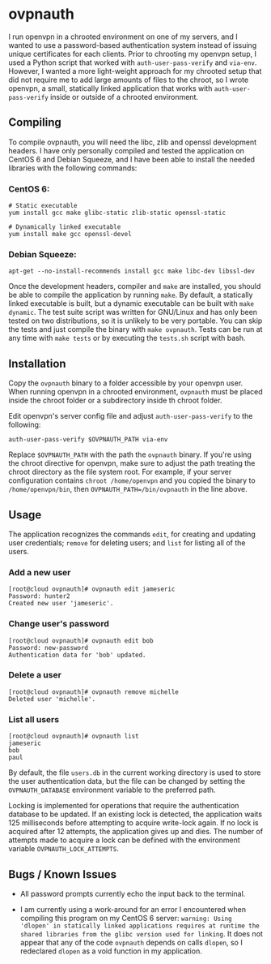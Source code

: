 ovpnauth
========
I run openvpn in a chrooted environment on one of my servers, and I wanted to
use a password-based authentication system instead of issuing unique
certificates for each clients. Prior to chrooting my openvpn setup, I used a
Python script that worked with `auth-user-pass-verify` and `via-env`. However,
I wanted a more light-weight approach for my chrooted setup that did not
require me to add large amounts of files to the chroot, so I wrote openvpn, a
small, statically linked application that works with `auth-user-pass-verify`
inside or outside of a chrooted environment.

Compiling
---------
To compile ovpnauth, you will need the libc, zlib and openssl development
headers. I have only personally compiled and tested the application on CentOS 6
and Debian Squeeze, and I have been able to install the needed libraries with
the following commands:

### CentOS 6: ###

    # Static executable
    yum install gcc make glibc-static zlib-static openssl-static

    # Dynamically linked executable
    yum install make gcc openssl-devel

### Debian Squeeze: ###

    apt-get --no-install-recommends install gcc make libc-dev libssl-dev

Once the development headers, compiler and `make` are installed, you should be
able to compile the application by running `make`. By default, a statically
linked executable is built, but a dynamic executable can be built with `make
dynamic`. The test suite script was written for GNU/Linux and has only been
tested on two distributions, so it is unlikely to be very portable. You can
skip the tests and just compile the binary with `make ovpnauth`. Tests can be
run at any time with `make tests` or by executing the `tests.sh` script with
bash.

Installation
------------
Copy the `ovpnauth` binary to a folder accessible by your openvpn user. When
running openvpn in a chrooted environment, `ovpnauth` must be placed inside the
chroot folder or a subdirectory inside th chroot folder.

Edit openvpn's server config file and adjust `auth-user-pass-verify` to the
following:

    auth-user-pass-verify $OVPNAUTH_PATH via-env

Replace `$OVPNAUTH_PATH` with the path the `ovpnauth` binary. If you're using
the chroot directive for openvpn, make sure to adjust the path treating the
chroot directory as the file system root. For example, if your server
configuration contains `chroot /home/openvpn` and you copied the binary to
`/home/openvpn/bin`, then `OVPNAUTH_PATH=/bin/ovpnauth` in the line above.

Usage
-----
The application recognizes the commands `edit`, for creating and updating user
credentials; `remove` for deleting users; and `list` for listing all of the
users.

### Add a new user ###

    [root@cloud ovpnauth]# ovpnauth edit jameseric
    Password: hunter2
    Created new user 'jameseric'.

### Change user's password ###

    [root@cloud ovpnauth]# ovpnauth edit bob
    Password: new-password
    Authentication data for 'bob' updated.

### Delete a user ###

    [root@cloud ovpnauth]# ovpnauth remove michelle
    Deleted user 'michelle'.

### List all users ###

    [root@cloud ovpnauth]# ovpnauth list
    jameseric
    bob
    paul

By default, the file `users.db` in the current working directory is used to
store the user authentication data, but the file can be changed by setting the
`OVPNAUTH_DATABASE` environment variable to the preferred path.

Locking is implemented for operations that require the authentication database
to be updated. If an existing lock is detected, the application waits 125
milliseconds before attempting to acquire write-lock again. If no lock is
acquired after 12 attempts, the application gives up and dies. The number of
attempts made to acquire a lock can be defined with the environment variable
`OVPNAUTH_LOCK_ATTEMPTS`.

Bugs / Known Issues
--------------------
- All password prompts currently echo the input back to the terminal.

- I am currently using a work-around for an error I encountered when compiling
  this program on my CentOS 6 server: `warning: Using 'dlopen' in statically
  linked applications requires at runtime the shared libraries from the glibc
  version used for linking`. It does not appear that any of the code `ovpnauth`
  depends on calls `dlopen`, so I redeclared `dlopen` as a void function in my
  application.
